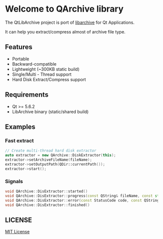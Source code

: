 # Welcome to QArchive library

The QtLibArchive project is port of [libarchive](https://github.com/libarchive/libarchive) for Qt Applications.

It can help you extract/compress almost of archive file type.

## Features

- Portable
- Backward-compatible
- Lightweight (~300KB static build)
- Single/Multi - Thread support
- Hard Disk Extract/Compress support

## Requirements

- Qt >= 5.6.2
- LibArchive binary (static/shared build)

## Examples

### Fast extract

```cpp
// Create multi-thread hard disk extractor
auto extractor = new QArchive::DiskExtractor(this);
extractor->setArchiveFileName(fileName);
extractor->setOutputPath(QDir::currentPath());
extractor->start();
```

### Signals

```cpp
void QArchive::DisExtractor::started()
void QArchive::DisExtractor::progress(const QString& fileName, const std::size_t current, const std::size_t total)
void QArchive::DisExtractor::error(const StatusCode code, const QString& fileName)
void QArchive::DisExtractor::finished()
```

## LICENSE

[MIT License](https://github.com/HadesD/QtLibArchive/blob/master/LICENSE)

